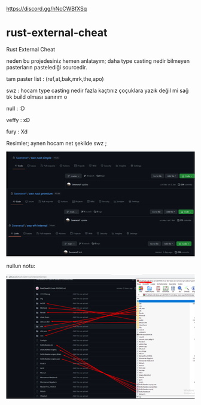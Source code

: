 https://discord.gg/hNcCWBfXSq
# rust-external-cheat
Rust External Cheat

neden bu projedesiniz hemen anlatayım;
daha type casting nedir bilmeyen pasterların pastelediği sourcedir.

tam paster list : (ref,at,bak,mrk,the,apo)

swz : hocam type casting nedir fazla kaçtınız çoçuklara yazık değil mi sağ tık build olması sanırım o 

null : :D

veffy : xD

fury : Xd

Resimler;
aynen hocam net şekilde swz ;

![res1](https://github.com/orcunxrd/rust-external-cheat/blob/main/images/aynen%20hocam.png?raw=true)

nullun notu:

![res2](https://github.com/orcunxrd/rust-external-cheat/blob/main/allahim.png?raw=true)
